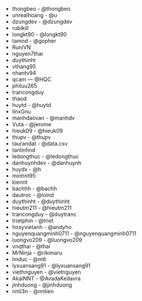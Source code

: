 - thongbeo - @thongbeo
- unrealhoang - @u
- dzungdev - @dzungdev
- rubikill
- longkt90 - @longkt90
- tamnd - @gopher
- RuniVN
- nguyen7thai
- duythinht
- vthang95
- nhantv94
- qcam — @HQC
- philuu265
- trancongduy
- thaod
- huytd - @huytd
- linxGnu
- manhdaovan - @manhdv
- Vuta - @jerome
- hieuk09 - @hieuk09
- thupv - @thupv
- taurandat - @data.csv
- tanlinhnd
- ledongthuc - @ledongthuc
- danhuynhdev - @danhuynh
- huydx - @h
- minhnt95
- kiennt
- bachhh - @bachh
- dautroc - @loind
- duythinht - @duythinht
- hieutm211 - @hieutm211
- trancongduy - @duytranc
- trietphm - @triet
- hosyvietanh - @andyho
- nguyenquangminh0711 - @nguyenquangminh0711
- luongvo209 - @luongvo209
- vnqthai - @thai
- MrNinja - @rikimaru
- lmduc - @mtt
- lyxuansang91 - @lyxuansang91
- viethnguyen - @vietnguyen
- AkaiNNT - @AvadaKedavra
- jinhduong - @jinhduong
- nnti3n - @nntien
